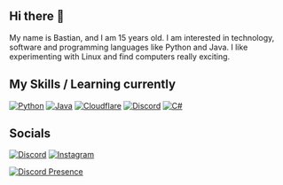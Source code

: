 ## Hi there 👋
My name is Bastian, and I am 15 years old. I am interested in technology, software and programming languages like Python and Java.
I like experimenting with Linux and find computers really exciting.


## My Skills / Learning currently

[![Python](https://skillicons.dev/icons?i=py)](https://www.python.org/)
[![Java](https://skillicons.dev/icons?i=java)](https://www.java.com/)
[![Cloudflare](https://skillicons.dev/icons?i=cloudflare)](https://www.cloudflare.com/)
[![Discord](https://skillicons.dev/icons?i=discord)](https://discord.com/)
[![C#](https://skillicons.dev/icons?i=cs)](https://learn.microsoft.com/de-de/dotnet/csharp/)




## Socials
[![Discord](https://skillicons.dev/icons?i=discord)](https://discord.com/users/870702940862677102)
[![Instagram](https://skillicons.dev/icons?i=instagram)](https://www.instagram.com/balthasarbh/)

[![Discord Presence](https://lanyard.cnrad.dev/api/870702940862677102)](https://discord.com/users/870702940862677102)
